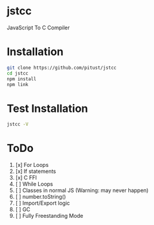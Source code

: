# jstcc
JavaScript To C Compiler
# Installation
```sh
git clone https://github.com/pitust/jstcc
cd jstcc
npm install
npm link
```
# Test Installation

```sh
jstcc -V
```

# ToDo
1. [x] For Loops
2. [x] If statements
8. [x] C FFI
4. [ ] While Loops
3. [ ] Classes in normal JS (Warning: may never happen)
5. [ ] number.toString()
6. [ ] Import/Export logic
7. [ ] GC
9. [ ] Fully Freestanding Mode